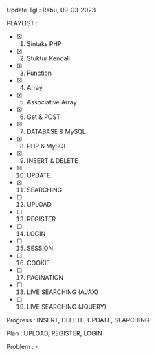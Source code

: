 Update Tgl  : Rabu, 09-03-2023

PLAYLIST :
- [x] 1. Sintaks PHP
- [x] 2. Stuktur Kendali
- [X] 3. Function
- [X] 4. Array
- [X] 5. Associative Array
- [x] 6. Get & POST
- [x] 7. DATABASE &  MySQL
- [x] 8. PHP & MySQL
- [X] 9. INSERT & DELETE
- [X] 10. UPDATE
- [X] 11. SEARCHING
- [ ] 12. UPLOAD
- [ ] 13. REGISTER
- [ ] 14. LOGIN
- [ ] 15. SESSION
- [ ] 16. COOKIE
- [ ] 17. PAGINATION
- [ ] 18. LIVE SEARCHING (AJAX)
- [ ] 19. LIVE SEARCHING (JQUERY)

Progress : INSERT, DELETE, UPDATE, SEARCHING

Plan     : UPLOAD, REGISTER, LOGIN

Problem  : -

